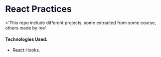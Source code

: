 <h1 style="color: rgb(12, 19, 37);"><strong>React Practices</strong></h1>
>'This repo include different projects, some extracted from some course, others made by me'

<h4>Technologies Used:</h4>
<ul><li>React Hooks.</li></ul>
